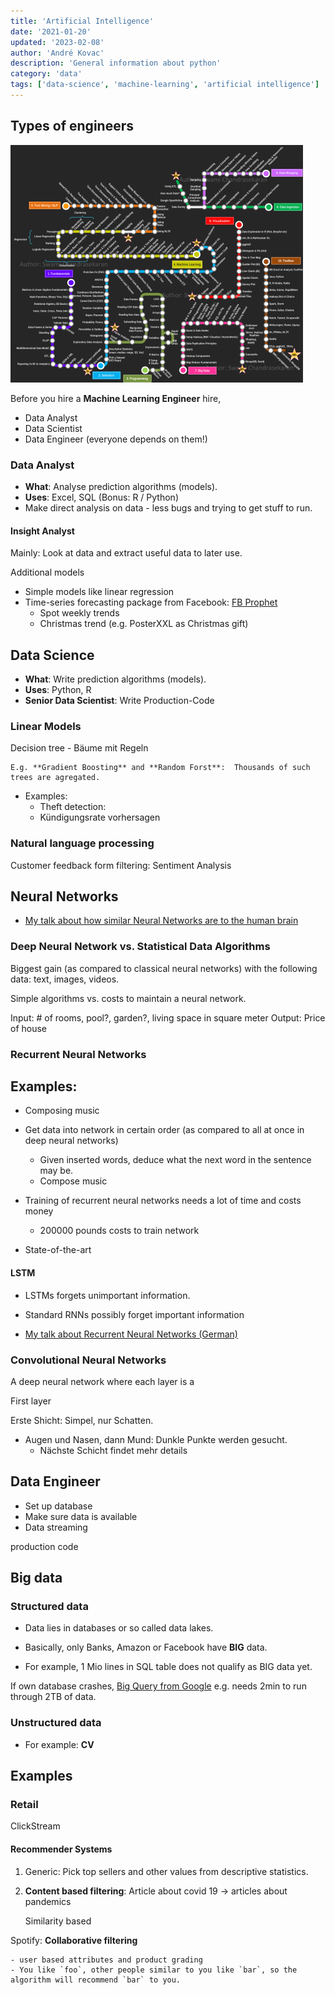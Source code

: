 ```yaml
---
title: 'Artificial Intelligence'
date: '2021-01-20'
updated: '2023-02-08'
author: 'André Kovac'
description: 'General information about python'
category: 'data'
tags: ['data-science', 'machine-learning', 'artificial intelligence']
---
```


## Types of engineers

![Road to Data Scientist Diagram](./images/RoadToDataScientist1.png)

Before you hire a **Machine Learning Engineer** hire,

- Data Analyst
- Data Scientist
- Data Engineer (everyone depends on them!)

### Data Analyst

- **What**: Analyse prediction algorithms (models).
- **Uses**: Excel, SQL (Bonus: R / Python)
- Make direct analysis on data - less bugs and trying to get stuff to run.

#### Insight Analyst

Mainly: Look at data and extract useful data to later use.

Additional models

- Simple models like linear regression
- Time-series forecasting package from Facebook: [FB Prophet](https://facebook.github.io/prophet/docs/quick_start.html#python-api)
    - Spot weekly trends
    - Christmas trend (e.g. PosterXXL as Christmas gift)


## Data Science

- **What**: Write prediction algorithms (models).
- **Uses**: Python, R
- **Senior Data Scientist**: Write Production-Code

### Linear Models

Decision tree - Bäume mit Regeln

    E.g. **Gradient Boosting** and **Random Forst**:  Thousands of such trees are agregated.

- Examples:
    - Theft detection:
    - Kündigungsrate vorhersagen

### Natural language processing

Customer feedback form filtering: Sentiment Analysis

## Neural Networks

- [My talk about how similar Neural Networks are to the human brain](https://www.youtube.com/watch?v=NDQQkuEtFZs)

### Deep Neural Network vs. Statistical Data Algorithms

Biggest gain (as compared to classical neural networks) with the following data: text, images, videos.

Simple algorithms vs. costs to maintain a neural network.

Input: # of rooms, pool?, garden?, living space in square meter
Output: Price of house

### Recurrent Neural Networks

Examples:
  -
  - Composing music

- Get data into network in certain order (as compared to all at once in deep neural networks)
  - Given inserted words, deduce what the next word in the sentence may be.
  - Compose music

- Training of recurrent neural networks needs a lot of time and costs money
  - 200000 pounds costs to train network
- State-of-the-art

#### LSTM

- LSTMs forgets unimportant information.
- Standard RNNs possibly forget important information

- [My talk about Recurrent Neural Networks (German)](https://www.youtube.com/watch?v=-0r1ArmKugA&t=224s)

### Convolutional Neural Networks

A deep neural network where each layer is a

First layer

Erste Shicht: Simpel, nur Schatten.
- Augen und Nasen, dann Mund: Dunkle Punkte werden gesucht.
  - Nächste Schicht findet mehr details


## Data Engineer

- Set up database
- Make sure data is available
- Data streaming

production code


## Big data

### Structured data

- Data lies in databases or so called data lakes.

- Basically, only Banks, Amazon or Facebook have **BIG** data.
- For example, 1 Mio lines in SQL table does not qualify as BIG data yet.

If own database crashes, [Big Query from Google](https://cloud.google.com/bigquery) e.g. needs 2min to run through 2TB of data.

### Unstructured data

- For example: **CV**

## Examples

### Retail

ClickStream

#### Recommender Systems

1. Generic: Pick top sellers and other values from descriptive statistics.

2. **Content based filtering**: Article about covid 19 -> articles about pandemics

    Similarity based

Spotify: **Collaborative filtering**

    - user based attributes and product grading
    - You like `foo`, other people similar to you like `bar`, so the algorithm will recommend `bar` to you.
